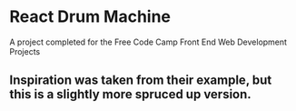 # React Drum Machine
A project completed for the Free Code Camp Front End Web Development Projects

## Inspiration was taken from their example, but this is a slightly more spruced up version.
